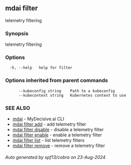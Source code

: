 ## mdai filter

telemetry filtering

### Synopsis

telemetry filtering

### Options

```
  -h, --help   help for filter
```

### Options inherited from parent commands

```
      --kubeconfig string    Path to a kubeconfig
      --kubecontext string   Kubernetes context to use
```

### SEE ALSO

* [mdai](mdai.md)	 - MyDecisive.ai CLI
* [mdai filter add](mdai_filter_add.md)	 - add telemetry filter
* [mdai filter disable](mdai_filter_disable.md)	 - disable a telemetry filter
* [mdai filter enable](mdai_filter_enable.md)	 - enable a telemetry filter
* [mdai filter list](mdai_filter_list.md)	 - list telemetry filters
* [mdai filter remove](mdai_filter_remove.md)	 - remove a telemetry filter

###### Auto generated by spf13/cobra on 23-Aug-2024
